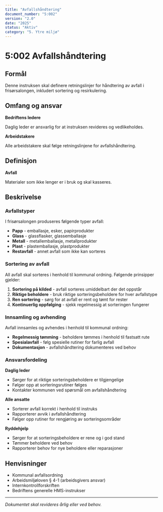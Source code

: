 ```yaml
---
title: "Avfallshåndtering"
document_number: "5:002"
version: "2.0"
date: "2025"
status: "Aktiv"
category: "5. Ytre miljø"
---
```


# 5:002 Avfallshåndtering

## Formål

Denne instruksen skal definere retningslinjer for håndtering av avfall i frisørsalongen, inkludert sortering og resirkulering.

## Omfang og ansvar

**Bedriftens ledere**

Daglig leder er ansvarlig for at instruksen revideres og vedlikeholdes.

**Arbeidstakere**

Alle arbeidstakere skal følge retningslinjene for avfallshåndtering.

## Definisjon

**Avfall**

Materialer som ikke lenger er i bruk og skal kasseres.

## Beskrivelse

### Avfallstyper

I frisørsalongen produseres følgende typer avfall:

- **Papp** - emballasje, esker, papirprodukter
- **Glass** - glassflasker, glassemballasje
- **Metall** - metallemballasje, metallprodukter
- **Plast** - plastemballasje, plastprodukter
- **Restavfall** - annet avfall som ikke kan sorteres

### Sortering av avfall

All avfall skal sorteres i henhold til kommunal ordning. Følgende prinsipper gjelder:

1. **Sortering på kilded** - avfall sorteres umiddelbart der det oppstår
2. **Riktige beholdere** - bruk riktige sorteringsbeholdere for hver avfallstype
3. **Ren sortering** - sørg for at avfall er rent og tømt for rester
4. **Kontinuerlig oppfølging** - sjekk regelmessig at sorteringen fungerer

### Innsamling og avhending

Avfall innsamles og avhendes i henhold til kommunal ordning:

- **Regelmessig tømming** - beholdere tømmes i henhold til fastsatt rute
- **Spesialavfall** - følg spesielle rutiner for farlig avfall
- **Dokumentasjon** - avfallshåndtering dokumenteres ved behov

### Ansvarsfordeling

**Daglig leder**
- Sørger for at riktige sorteringsbeholdere er tilgjengelige
- Følger opp at sorteringsrutiner følges
- Kontakter kommunen ved spørsmål om avfallshåndtering

**Alle ansatte**
- Sorterer avfall korrekt i henhold til instruks
- Rapporterer avvik i avfallshåndtering
- Følger opp rutiner for rengjøring av sorteringsområder

**Ryddehjelp**
- Sørger for at sorteringsbeholdere er rene og i god stand
- Tømmer beholdere ved behov
- Rapporterer behov for nye beholdere eller reparasjoner

## Henvisninger

- Kommunal avfallsordning
- Arbeidsmiljøloven § 4-1 (arbeidsgivers ansvar)
- Internkontrollforskriften
- Bedriftens generelle HMS-instrukser

---

*Dokumentet skal revideres årlig eller ved behov.*
